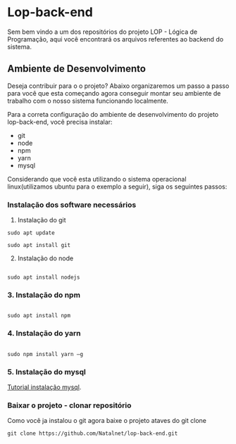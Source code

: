 # Lop-back-end

Sem bem vindo a um dos repositórios do projeto LOP - Lógica de Programação, aqui você encontrará os arquivos referentes ao backend do sistema.

## Ambiente de Desenvolvimento

Deseja contribuir para o o projeto? Abaixo organizaremos um passo a passo para você que esta começando agora conseguir montar seu ambiente de trabalho com o nosso sistema funcionando localmente.

Para a correta configuração do ambiente de desenvolvimento do projeto lop-back-end, você precisa instalar:

* git
* node
* npm
* yarn
* mysql 


Considerando que você esta utilizando o sistema operacional linux(utilizamos ubuntu para o exemplo a seguir), siga os seguintes passos:

### Instalação dos software necessários

1. Instalação do git

```
sudo apt update

sudo apt install git

```
2. Instalação do node

``` 

sudo apt install nodejs

``` 
### 3. Instalação do npm
``` 

sudo apt install npm

``` 

### 4. Instalação do yarn
``` 

sudo npm install yarn –g

``` 

### 5. Instalação do mysql

[Tutorial instalação mysql](https://www.digitalocean.com/community/tutorials/como-instalar-o-mysql-no-ubuntu-18-04-pt).


### Baixar o projeto - clonar repositório

Como você ja instalou o git agora  baixe o projeto ataves do git clone

```
git clone https://github.com/Natalnet/lop-back-end.git

```



